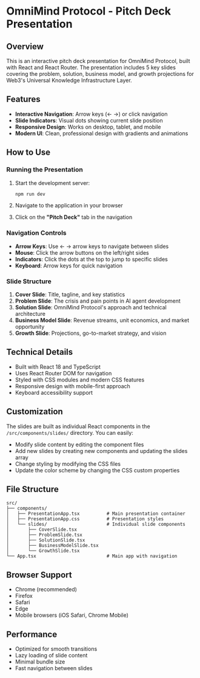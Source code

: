# OmniMind Protocol - Pitch Deck Presentation

## Overview
This is an interactive pitch deck presentation for OmniMind Protocol, built with React and React Router. The presentation includes 5 key slides covering the problem, solution, business model, and growth projections for Web3's Universal Knowledge Infrastructure Layer.

## Features
- **Interactive Navigation**: Arrow keys (← →) or click navigation
- **Slide Indicators**: Visual dots showing current slide position
- **Responsive Design**: Works on desktop, tablet, and mobile
- **Modern UI**: Clean, professional design with gradients and animations

## How to Use

### Running the Presentation
1. Start the development server:
   ```bash
   npm run dev
   ```

2. Navigate to the application in your browser

3. Click on the **"Pitch Deck"** tab in the navigation

### Navigation Controls
- **Arrow Keys**: Use ← → arrow keys to navigate between slides
- **Mouse**: Click the arrow buttons on the left/right sides
- **Indicators**: Click the dots at the top to jump to specific slides
- **Keyboard**: Arrow keys for quick navigation

### Slide Structure
1. **Cover Slide**: Title, tagline, and key statistics
2. **Problem Slide**: The crisis and pain points in AI agent development
3. **Solution Slide**: OmniMind Protocol's approach and technical architecture
4. **Business Model Slide**: Revenue streams, unit economics, and market opportunity
5. **Growth Slide**: Projections, go-to-market strategy, and vision

## Technical Details
- Built with React 18 and TypeScript
- Uses React Router DOM for navigation
- Styled with CSS modules and modern CSS features
- Responsive design with mobile-first approach
- Keyboard accessibility support

## Customization
The slides are built as individual React components in the `/src/components/slides/` directory. You can easily:
- Modify slide content by editing the component files
- Add new slides by creating new components and updating the slides array
- Change styling by modifying the CSS files
- Update the color scheme by changing the CSS custom properties

## File Structure
```
src/
├── components/
│   ├── PresentationApp.tsx          # Main presentation container
│   ├── PresentationApp.css          # Presentation styles
│   └── slides/                      # Individual slide components
│       ├── CoverSlide.tsx
│       ├── ProblemSlide.tsx
│       ├── SolutionSlide.tsx
│       ├── BusinessModelSlide.tsx
│       └── GrowthSlide.tsx
└── App.tsx                          # Main app with navigation
```

## Browser Support
- Chrome (recommended)
- Firefox
- Safari
- Edge
- Mobile browsers (iOS Safari, Chrome Mobile)

## Performance
- Optimized for smooth transitions
- Lazy loading of slide content
- Minimal bundle size
- Fast navigation between slides
